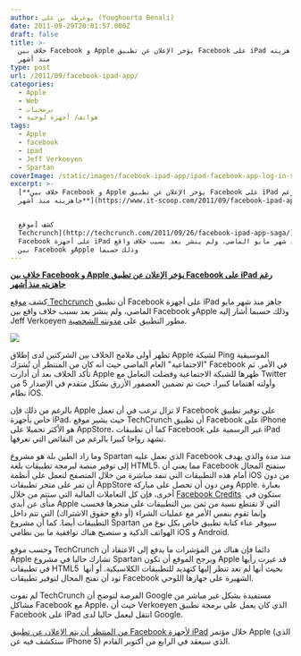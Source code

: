 ```yaml
---
author: يوغرطة بن علي (Youghourta Benali)
date: 2011-09-29T20:01:57.000Z
draft: false
title: >-
  خلاف بين Facebook و Apple يؤخر الإعلان عن تطبيق Facebook على iPad رغم جاهزيته
  منذ أشهر
type: post
url: /2011/09/facebook-ipad-app/
categories:
  - Apple
  - Web
  - برمجيات
  - هواتف/ أجهزة لوحية
tags:
  - Apple
  - facebook
  - ipad
  - Jeff Verkoeyen
  - Spartan
coverImage: /static/images/facebook-ipad-app/ipad-facebook-app-log-in-screen.png
excerpt: >-
  [**خلاف بين Facebook و Apple يؤخر الإعلان عن تطبيق Facebook على iPad رغم
  جاهزيته منذ أشهر**](https://www.it-scoop.com/2011/09/facebook-ipad-app/)


  كشف [موقع
  Techcrunch](http://techcrunch.com/2011/09/26/facebook-ipad-app-saga/) أن تطبيق
  Facebook على أجهزة iPad جاهز منذ شهر مايو الماضي، ولم ينشر بعد بسبب خلاف واقع
  بين Facebook وApple وذلك حسبما
---
```

[**خلاف بين Facebook و Apple يؤخر الإعلان عن تطبيق Facebook على iPad رغم جاهزيته منذ أشهر**](https://www.it-scoop.com/2011/09/facebook-ipad-app/)

كشف [موقع Techcrunch](http://techcrunch.com/2011/09/26/facebook-ipad-app-saga/) أن تطبيق Facebook على أجهزة iPad جاهز منذ شهر مايو الماضي، ولم ينشر بعد بسبب خلاف واقع بين Facebook وApple وذلك حسبما أشار إليه Jeff Verkoeyen مطور التطبيق على [مدونته الشخصية](http://blog.jeffverkoeyen.com/back-to-the-bay-area).

![](/static/images/facebook-ipad-app/ipad-facebook-app-log-in-screen.png)

تظهر أولى ملامح الخلاف بين الشركتين لدى إطلاق Apple لشبكة Ping الموسيقية "الاجتماعية" العام الماضي حيث أنه كان من المنتظر أن تُشرَك Facebook في الأمر. ثم تأكد الخلاف بعد أن أدارت Apple ظهرها للشبكة الاجتماعية وفضلت التعامل مع Twitter وأولته اهتماما كبيرا، حيث تم تضمين العصفور الأزرق بشكل متقدم في الإصدار 5 من نظام iOS.

بالرغم من ذلك فإن Apple لا تزال ترغب في أن تعمل Facebook على توفير تطبيق خاص بأجهزة iPad، حيث يشير موقع TechCrunch أن تطبيق Facebook على iPhone هو الأكثر تحميلا على AppStore، كما أن تطبيقات Facebook غير الرسمية على iPad تشهد رواجا كبيرا بالرغم من النقائص التي تعرفها.

وما زاد الطين بلة هو مشروع Spartan الذي تعمل عليه Facebook منذ مدة والذي يهدف إلى توفير منصة لبرمجة تطبيقات بلغة HTML5. مما يعني أن Facebook ستفتح المجال أمام هذه التطبيقات التي تنفد مباشرة من خلال المتصفح لتعمل على أنظمة iOS من دون أن تمر على متجر تطبيقات AppStore ومن دون أن تحصل على مباركة Apple. بعبارة أخرى، فإن كل التعاملات المالية التي ستتم من خلال [Facebook Credits](http://techcrunch.com/2011/07/26/facebook-mobile-credits/)  ستكون في منأى عن أيدي Apple التي لا تقتطع نسبة من ثمن بين التطبيقات على متجرها فحسب وإنما تقوم بنفس الأمر مع عمليات الشراء (أو دفع حقوق الاشتراك) التي تتم داخل التطبيقات أيضا. كما أن مشروع Spartan سيوفر عناء كتابة تطبيق خاص بكل نوع من الهواتف الذكية و ستصبح هناك توافقية ما بين نظامي iOS و Android.

وحسب موقع TechCrunch دائما فإن هناك من المؤشرات ما يدفع إلى الاعتقاد أن Apple تشارك حاليا في مشروع Spartan ويرجح الموقع أن تكون Apple قد غيرت رأيها في تطبيقات HTML5  بحيث أنها لم تعد تنظر إليها كتهديد للتطبيقات الكلاسيكية. أو أنها تود أن تفتح المجال لتوفير تطبيقات Facebook الشهيرة على جهازها اللوحي.

لم تفوت TechCrunch الفرصة لتوضح أن Google مستفيدة بشكل غير مباشر من مشاكل Facebook مع Apple، حيث أن Verkoeyen الذي كان يعمل على برمجة تطبيق Facebook على iPad انتقل ليعمل حاليا لدى Google.

[من المنتظر أن يتم الإعلان عن تطبيق Facebook لأجهزة iPad](http://mashable.com/2011/09/26/facebook-ipad-app-iphone-app-exclusive/) خلال مؤتمر Apple (الذي ستكشف فيه عن iPhone 5) الذي سيعقد في الرابع من أكتوبر القادم.
